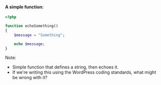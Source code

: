 #### A simple function:

```php
<?php

function echoSomething()
{
    $message = "Something";

    echo $message;
}
```

Note:

- Simple function that defines a string, then echoes it.
- If we're writing this using the WordPress coding standards, what might be wrong with it?
